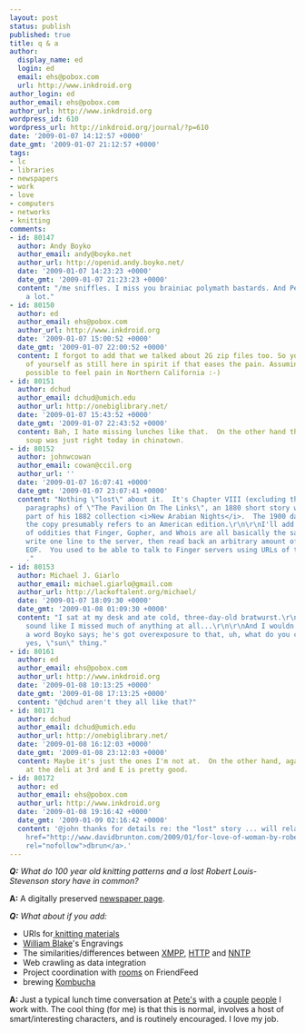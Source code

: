 ```yaml
---
layout: post
status: publish
published: true
title: q & a
author:
  display_name: ed
  login: ed
  email: ehs@pobox.com
  url: http://www.inkdroid.org
author_login: ed
author_email: ehs@pobox.com
author_url: http://www.inkdroid.org
wordpress_id: 610
wordpress_url: http://inkdroid.org/journal/?p=610
date: '2009-01-07 14:12:57 +0000'
date_gmt: '2009-01-07 21:12:57 +0000'
tags:
- lc
- libraries
- newspapers
- work
- love
- computers
- networks
- knitting
comments:
- id: 80147
  author: Andy Boyko
  author_email: andy@boyko.net
  author_url: http://openid.andy.boyko.net/
  date: '2009-01-07 14:23:23 +0000'
  date_gmt: '2009-01-07 21:23:23 +0000'
  content: "/me sniffles. I miss you brainiac polymath bastards. And Pete's. Pete's,
    a lot."
- id: 80150
  author: ed
  author_email: ehs@pobox.com
  author_url: http://www.inkdroid.org
  date: '2009-01-07 15:00:52 +0000'
  date_gmt: '2009-01-07 22:00:52 +0000'
  content: I forgot to add that we talked about 2G zip files too. So you can think
    of yourself as still here in spirit if that eases the pain. Assuming it's still
    possible to feel pain in Northern California :-)
- id: 80151
  author: dchud
  author_email: dchud@umich.edu
  author_url: http://onebiglibrary.net/
  date: '2009-01-07 15:43:52 +0000'
  date_gmt: '2009-01-07 22:43:52 +0000'
  content: Bah, I hate missing lunches like that.  On the other hand the hot and sour
    soup was just right today in chinatown.
- id: 80152
  author: johnwcowan
  author_email: cowan@ccil.org
  author_url: ''
  date: '2009-01-07 16:07:41 +0000'
  date_gmt: '2009-01-07 23:07:41 +0000'
  content: "Nothing \"lost\" about it.  It's Chapter VIII (excluding the first two
    paragraphs) of \"The Pavilion On The Links\", an 1880 short story which forms
    part of his 1882 collection <i>New Arabian Nights</i>.  The 1900 date given in
    the copy presumably refers to an American edition.\r\n\r\nI'll add to your collection
    of oddities that Finger, Gopher, and Whois are all basically the same protocol:
    write one line to the server, then read back an arbitrary amount of text until
    EOF.  You used to be able to talk to Finger servers using URLs of the form gopher://example.com:79/0&lt;username&gt;
    ."
- id: 80153
  author: Michael J. Giarlo
  author_email: michael.giarlo@gmail.com
  author_url: http://lackoftalent.org/michael/
  date: '2009-01-07 18:09:30 +0000'
  date_gmt: '2009-01-08 01:09:30 +0000'
  content: "I sat at my desk and ate cold, three-day-old bratwurst.\r\n\r\nNope, doesn't
    sound like I missed much of anything at all...\r\n\r\nAnd I wouldn't listen to
    a word Boyko says; he's got overexposure to that, uh, what do you call it, ah
    yes, \"sun\" thing."
- id: 80161
  author: ed
  author_email: ehs@pobox.com
  author_url: http://www.inkdroid.org
  date: '2009-01-08 10:13:25 +0000'
  date_gmt: '2009-01-08 17:13:25 +0000'
  content: "@dchud aren't they all like that?"
- id: 80171
  author: dchud
  author_email: dchud@umich.edu
  author_url: http://onebiglibrary.net/
  date: '2009-01-08 16:12:03 +0000'
  date_gmt: '2009-01-08 23:12:03 +0000'
  content: Maybe it's just the ones I'm not at.  On the other hand, again, the pastrami
    at the deli at 3rd and E is pretty good.
- id: 80172
  author: ed
  author_email: ehs@pobox.com
  author_url: http://www.inkdroid.org
  date: '2009-01-08 19:16:42 +0000'
  date_gmt: '2009-01-09 02:16:42 +0000'
  content: '@john thanks for details re: the "lost" story ... will relay on to <a
    href="http://www.davidbrunton.com/2009/01/for-love-of-woman-by-robert-louis.html"
    rel="nofollow">dbrun</a>.'
---
```

<p><em><strong>Q:</strong> What do 100 year old knitting patterns and a lost Robert Louis-Stevenson story have in common?</em></p>
<p><strong>A:</strong> A digitally preserved <a href="http://www.loc.gov/chroniclingamerica/lccn/sn83030193/1904-02-19/ed-1/seq-15">newspaper page</a>.</p>
<p><em><strong>Q:</strong> What about if you add:</em></p>
<ul>
<li>URIs for<a href="https://www.ravelry.com"> knitting materials</a></li>
<li><a href="http://en.wikipedia.org/wiki/William_Blake">William Blake</a>'s Engravings</li>
<li>The similarities/differences between <a href="http://en.wikipedia.org/wiki/Xmpp">XMPP</a>, <a href="http://en.wikipedia.org/wiki/Http">HTTP</a> and <a href="http://en.wikipedia.org/wiki/Nntp">NNTP</a></li>
<li>Web crawling as data integration</li>
<li>Project coordination with <a href="http://friendfeed.com/rooms/semantic-web">rooms</a> on FriendFeed</li>
<li>brewing <a href="http://en.wikipedia.org/wiki/Kombucha">Kombucha</a></li>
</ul>
<p><strong>A: </strong>Just a typical lunch time conversation at <a href="http://www.yelp.com/biz/petes-diner-washington">Pete's</a> with a <a href="http://davidbrunton.com">couple</a> <a href="http://eikeon.com">people</a> I work with. The cool thing (for me) is that this is normal, involves a host of smart/interesting characters, and is routinely encouraged. I love my job.</p>
